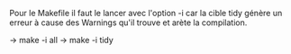 Pour le Makefile il faut le lancer avec l'option -i car la cible tidy génère un
erreur à cause des Warnings qu'il trouve et arète la compilation. 

-> make -i all
-> make -i tidy 
